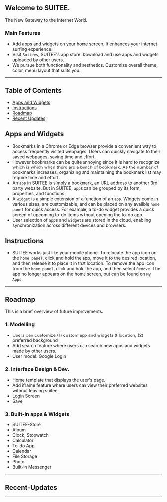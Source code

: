 ## Welcome to SUITEE.
The New Gateway to the Internet World.
<br>

### Main Features
- Add apps and widgets on your home screen. It enhances your internet surfing experience.
- Visit `Suitees`, SUITEE's app store. Download and use apps and widgets uploaded by other users.
- We pursue both functionality and aesthetics. Customize overall theme, color, menu layout that suits you. 

---
## Table of Contents
- [Apps and Widgets](#Apps-and-Widgets)
- [Instructions](#Instructions)
- [Roadmap](#Roadmap)
- [Recent Updates](#Recent-Updates)

## Apps and Widgets
- Bookmarks in a Chrome or Edge browser provide a convenient way to access frequently visited webpages. Users can quickly navigate to their saved webpages, saving time and effort.
- However bookmarks can be quite annoying since it is hard to recognize which is which when there are a bunch of bookmark. As the number of bookmarks increases, organizing and maintaining the bookmark list may require time and effort.
- An `app` in SUITEE is simply a bookmark, an URL address to another 3rd party website. But in SUITEE, `app`s can be grouped by its form, properties, and functions. 
- A `widget` is a simple extension of a function of an `app`. Widgets come in various sizes, are customizable, and can be placed on any availble `home panel` for quick access. For example, a to-do widget provides a quick screen of upcoming to-do items without opening the to-do app.
- User selection of `app`s and `widget`s are stored in the cloud, enabling synchronization across different devices and browsers. 

## Instructions
- SUITEE works just like your mobile phone. To relocate the app icon on the `home panel`, click and hold the app, move it to the desired location, and then release it to place it in that location. To remove the app icon from the `home panel`, click and hold the app, and then select `Remove`. The app no longer appears on the home screen, but can be found on `My Apps`.

---
## Roadmap
This is a brief overview of future improvements.
### 1. Modelling
- Users can customize (1) custom app and widgets & location, (2) preferred background
- Add search feature where users can search new apps and widgets made by other users.
- User model: Google Login

### 2. Interface Design & Dev.
- Home template that displays the user's page. 
- Add iframe feature where users can view their preferred websites without leaving suitee.
- Login Screen
- Save

### 3. Built-in apps & Widgets
- SUITEE-Store
- Album
- Clock, Stopwatch
- Calculator
- To-do App 
- Calendar
- File Storage
- Photo
- Built-in Messenger

---
## Recent-Updates
---



